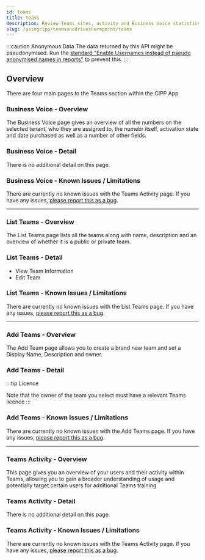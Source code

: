 ```yaml
---
id: teams
title: Teams
description: Review Teams sites, activity and Business Voice statistics
slug: /usingcipp/teamsonedrivesharepoint/teams
---
```


:::caution Anonymous Data
The data returned by this API might be pseudonymised. Run the [standard "Enable Usernames instead of pseudo anonymised names in reports"](../../tenantadministration/standards/) to prevent this.
:::

## Overview

There are four main pages to the Teams section within the CIPP App

### Business Voice - Overview

The Business Voice page gives an overview of all the numbers on the selected tenant, who they are assigned to, the numebr itself, activation state and date purchased as well as a number of other fields.

### Business Voice - Detail

There is no additional detail on this page.

### Business Voice - Known Issues / Limitations

There are currently no known issues with the Teams Activity page.  If you have any issues, [please report this as a bug](https://github.com/KelvinTegelaar/CIPP/issues/new?assignees=&labels=&template=bug_report.md&title=BUG%3A+).

---

### List Teams - Overview

The List Teams page lists all the teams along with name, description and an overview of whether it is a public or private team.

### List Teams - Detail

* View Team Information
* Edit Team

### List Teams - Known Issues / Limitations

There are currently no known issues with the List Teams page.  If you have any issues, [please report this as a bug](https://github.com/KelvinTegelaar/CIPP/issues/new?assignees=&labels=&template=bug_report.md&title=BUG%3A+).


---

### Add Teams - Overview

The Add Team page allows you to create a brand new team and set a Display Name, Description and owner.  



### Add Teams - Detail

:::tip Licence

Note that the owner of the team you select must have a relevant Teams licence
:::

### Add Teams - Known Issues / Limitations

There are currently no known issues with the Add Teams page.  If you have any issues, [please report this as a bug](https://github.com/KelvinTegelaar/CIPP/issues/new?assignees=&labels=&template=bug_report.md&title=BUG%3A+).

---

### Teams Activity - Overview

This page gives you an overview of your users and their activity within Teams, allowing you to gain a broader understanding of usage and potentially target certain users for additional Teams training

### Teams Activity - Detail

There is no additional detail on this page.

### Teams Activity - Known Issues / Limitations

There are currently no known issues with the Teams Activity page.  If you have any issues, [please report this as a bug](https://github.com/KelvinTegelaar/CIPP/issues/new?assignees=&labels=&template=bug_report.md&title=BUG%3A+).


